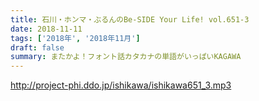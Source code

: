 ```yaml
---
title: 石川・ホンマ・ぶるんのBe-SIDE Your Life! vol.651-3
date: 2018-11-11
tags: ['2018年', '2018年11月']
draft: false
summary: またかよ！フォント話カタカナの単語がいっぱいKAGAWA
---
```


http://project-phi.ddo.jp/ishikawa/ishikawa651_3.mp3
